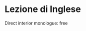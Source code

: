 # Lezione di Inglese

Direct interior monologue: free
<!--stackedit_data:
eyJoaXN0b3J5IjpbODg5MTUxODkxXX0=
-->